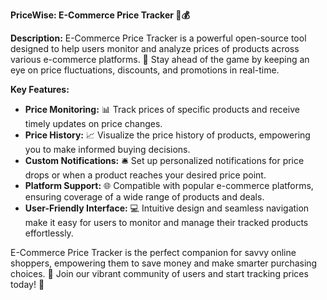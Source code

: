 **PriceWise: E-Commerce Price Tracker 🛒💰**

**Description:**
E-Commerce Price Tracker is a powerful open-source tool designed to help users monitor and analyze prices of products across various e-commerce platforms. 🚀 Stay ahead of the game by keeping an eye on price fluctuations, discounts, and promotions in real-time.

**Key Features:**
- **Price Monitoring:** 📊 Track prices of specific products and receive timely updates on price changes.
- **Price History:** 📈 Visualize the price history of products, empowering you to make informed buying decisions.
- **Custom Notifications:** 🛎 Set up personalized notifications for price drops or when a product reaches your desired price point.
- **Platform Support:** 🌐 Compatible with popular e-commerce platforms, ensuring coverage of a wide range of products and deals.
- **User-Friendly Interface:** 💻 Intuitive design and seamless navigation make it easy for users to monitor and manage their tracked products effortlessly.

E-Commerce Price Tracker is the perfect companion for savvy online shoppers, empowering them to save money and make smarter purchasing choices. 🌟 Join our vibrant community of users and start tracking prices today! 🎉

